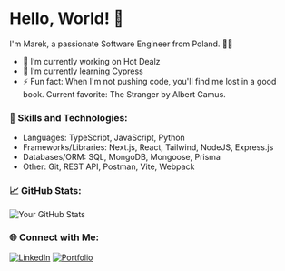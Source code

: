 # Hello, World! 👋

I'm Marek, a passionate Software Engineer from Poland. 👨‍💻

- 🔭 I’m currently working on Hot Dealz
- 🌱 I’m currently learning Cypress
- ⚡ Fun fact: When I'm not pushing code, you'll find me lost in a good book. Current favorite: The Stranger by Albert Camus.

### 🚀 Skills and Technologies:

- Languages: TypeScript, JavaScript, Python
- Frameworks/Libraries: Next.js, React, Tailwind, NodeJS, Express.js
- Databases/ORM: SQL, MongoDB, Mongoose, Prisma
- Other: Git, REST API, Postman, Vite, Webpack

### 📈 GitHub Stats:

![Your GitHub Stats](https://github-readme-stats.vercel.app/api?username=MarekRykaczewski&show_icons=true&theme=radical)

### 🌐 Connect with Me:

[![LinkedIn](https://img.shields.io/badge/LinkedIn-MarekRykaczewski-blue)](https://www.linkedin.com/in/marekrykaczewski/)
[![Portfolio](https://img.shields.io/badge/Portfolio-Portfolio-blue)](YourPortfolioLink)

